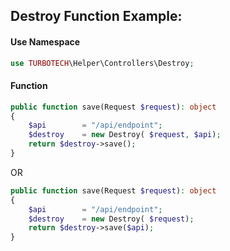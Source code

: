 ## Destroy Function Example:

#### Use Namespace
```php
use TURBOTECH\Helper\Controllers\Destroy;
```
#### Function

```php
public function save(Request $request): object 
{
    $api        = "/api/endpoint";
    $destroy    = new Destroy( $request, $api);
    return $destroy->save();
}
```
OR 
```php
public function save(Request $request): object 
{
    $api        = "/api/endpoint";
    $destroy    = new Destroy( $request);
    return $destroy->save($api);
}
```